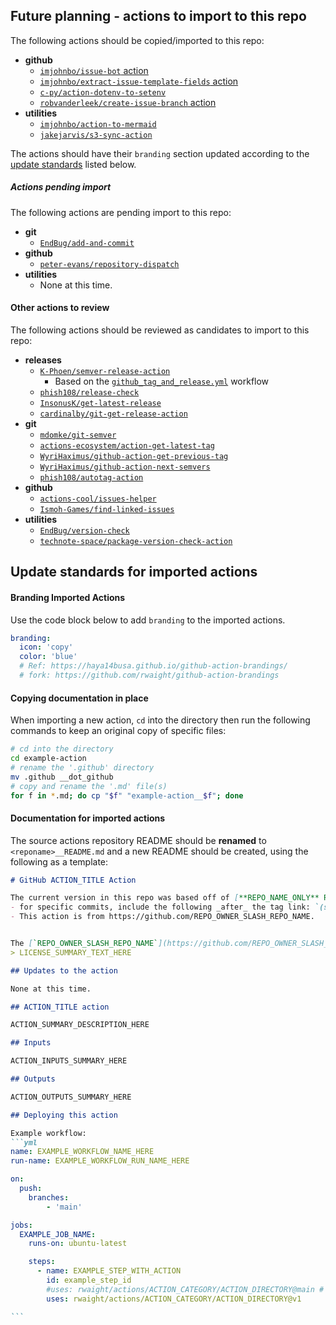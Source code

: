 ## Future planning - actions to import to this repo

The following actions should be copied/imported to this repo:
- **github**
    - [`imjohnbo/issue-bot` action](https://github.com/imjohnbo/issue-bot)
    - [`imjohnbo/extract-issue-template-fields` action](https://github.com/imjohnbo/extract-issue-template-fields)
    - [`c-py/action-dotenv-to-setenv`](https://github.com/c-py/action-dotenv-to-setenv)
    - [`robvanderleek/create-issue-branch` action](https://github.com/robvanderleek/create-issue-branch)
- **utilities**
    - [`imjohnbo/action-to-mermaid`](https://github.com/imjohnbo/action-to-mermaid)
    - [`jakejarvis/s3-sync-action`](https://github.com/jakejarvis/s3-sync-action)

The actions should have their `branding` section updated according to the [update standards](#update-standards-for-imported-actions) listed below.

##### Actions pending import

The following actions are pending import to this repo:
- **git**
    - [`EndBug/add-and-commit`](https://github.com/EndBug/add-and-commit)
- **github**
    - [`peter-evans/repository-dispatch`](https://github.com/peter-evans/repository-dispatch)
- **utilities**
    - None at this time.

#### Other actions to review

The following actions should be reviewed as candidates to import to this repo:
- **releases**
    - [`K-Phoen/semver-release-action`](https://github.com/K-Phoen/semver-release-action/)
        - Based on the [`github_tag_and_release.yml`](https://github.com/agilepathway/label-checker/blob/master/.github/workflows/github_tag_and_release.yml) workflow
    - [`phish108/release-check`](https://github.com/phish108/release-check)
    - [`InsonusK/get-latest-release`](https://github.com/InsonusK/get-latest-release)
    - [`cardinalby/git-get-release-action`](https://github.com/cardinalby/git-get-release-action)
- **git**
    - [`mdomke/git-semver`](https://github.com/mdomke/git-semver)
    - [`actions-ecosystem/action-get-latest-tag`](https://github.com/actions-ecosystem/action-get-latest-tag)
    - [`WyriHaximus/github-action-get-previous-tag`](https://github.com/WyriHaximus/github-action-get-previous-tag)
    - [`WyriHaximus/github-action-next-semvers`](https://github.com/WyriHaximus/github-action-next-semvers)
    - [`phish108/autotag-action`](https://github.com/phish108/autotag-action)
- **github**
    - [`actions-cool/issues-helper`](https://github.com/actions-cool/issues-helper)
    - [`Ismoh-Games/find-linked-issues`](https://github.com/Ismoh-Games/find-linked-issues)
- **utilities**
    - [`EndBug/version-check`](https://github.com/EndBug/version-check)
    - [`technote-space/package-version-check-action`](https://github.com/technote-space/package-version-check-action)


## Update standards for imported actions

#### Branding Imported Actions

Use the code block below to add `branding` to the imported actions.
```yml
branding:
  icon: 'copy'
  color: 'blue'
  # Ref: https://haya14busa.github.io/github-action-brandings/
  # fork: https://github.com/rwaight/github-action-brandings
```

#### Copying documentation in place

When importing a new action, `cd` into the directory then run the following commands to keep an original copy of specific files:
```bash
# cd into the directory
cd example-action
# rename the '.github' directory
mv .github __dot_github
# copy and rename the '.md' file(s)
for f in *.md; do cp "$f" "example-action__$f"; done
```

#### Documentation for imported actions

The source actions repository README should be **renamed** to `<reponame>__README.md` and a new README should be created, using the following as a template:
````markdown
# GitHub ACTION_TITLE Action

The current version in this repo was based off of [**REPO_NAME_ONLY** RELEASE_TAG_VERSION_HERE](https://github.com/REPO_OWNER_SLASH_REPO_NAME/releases/tag/RELEASE_TAG_VERSION_HERE)
- for specific commits, include the following _after_ the tag link: `(specifically [this commit](https://github.com/REPO_OWNER_SLASH_REPO_NAME/commit/HASH_OF_UNIQUE_COMMIT_IN_SOURCE_REPO))`
- This action is from https://github.com/REPO_OWNER_SLASH_REPO_NAME.


The [`REPO_OWNER_SLASH_REPO_NAME`](https://github.com/REPO_OWNER_SLASH_REPO_NAME) has a (an) LICENSE_NAME_HERE:
> LICENSE_SUMMARY_TEXT_HERE

## Updates to the action

None at this time.

## ACTION_TITLE action

ACTION_SUMMARY_DESCRIPTION_HERE

## Inputs

ACTION_INPUTS_SUMMARY_HERE

## Outputs

ACTION_OUTPUTS_SUMMARY_HERE

## Deploying this action

Example workflow:
```yml
name: EXAMPLE_WORKFLOW_NAME_HERE
run-name: EXAMPLE_WORKFLOW_RUN_NAME_HERE

on:
  push:
    branches:
        - 'main'

jobs:
  EXAMPLE_JOB_NAME:
    runs-on: ubuntu-latest

    steps:
      - name: EXAMPLE_STEP_WITH_ACTION
        id: example_step_id
        #uses: rwaight/actions/ACTION_CATEGORY/ACTION_DIRECTORY@main # can use version specific or main
        uses: rwaight/actions/ACTION_CATEGORY/ACTION_DIRECTORY@v1

```

````
